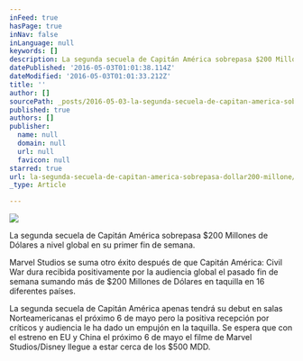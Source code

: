 ```yaml
---
inFeed: true
hasPage: true
inNav: false
inLanguage: null
keywords: []
description: La segunda secuela de Capitán América sobrepasa $200 Millones de Dólares a nivel global en su primer fin de semana.
datePublished: '2016-05-03T01:01:38.114Z'
dateModified: '2016-05-03T01:01:33.212Z'
title: ''
author: []
sourcePath: _posts/2016-05-03-la-segunda-secuela-de-capitan-america-sobrepasa-dollar200-millone.md
published: true
authors: []
publisher:
  name: null
  domain: null
  url: null
  favicon: null
starred: true
url: la-segunda-secuela-de-capitan-america-sobrepasa-dollar200-millone/index.html
_type: Article

---
```

![](https://the-grid-user-content.s3-us-west-2.amazonaws.com/ffd57e28-30ab-4486-9202-26f6c37e851d.jpg)

La segunda secuela de Capitán América sobrepasa $200 Millones de Dólares a nivel global en su primer fin de semana.

Marvel Studios se suma otro éxito después de que Capitán América: Civil War dura recibida positivamente por la audiencia global el pasado fin de semana sumando más de $200 Millones de Dólares en taquilla en 16 diferentes países.

La segunda secuela de Capitán América apenas tendrá su debut en salas Norteamericanas el próximo 6 de mayo pero la positiva recepción por críticos y audiencia le ha dado un empujón en la taquilla. Se espera que con el estreno en EU y China el próximo 6 de mayo el filme de Marvel Studios/Disney llegue a estar cerca de los $500 MDD.